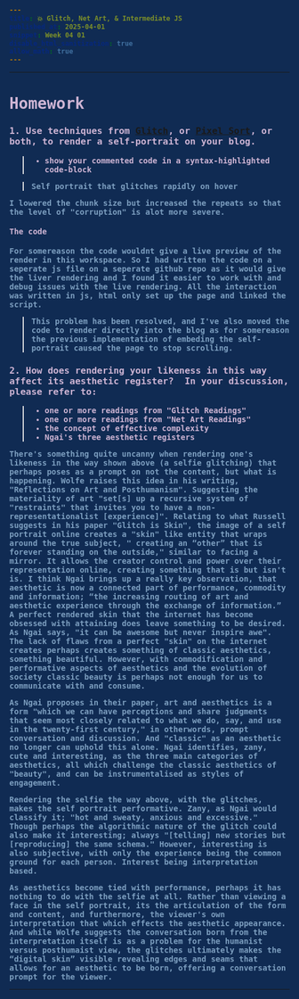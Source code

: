 ```yaml
---
title: 💥 Glitch, Net Art, & Intermediate JS
published_at: 2025-04-01
snippet: Week 04 01
disable_html_sanitization: true
allow_math: true
---
```


<style>
  @import url('https://fonts.googleapis.com/css2?family=Cutive+Mono&display=swap');
  @import url('https://use.typekit.net/jyw5vxq.css');

h1, h3, h4, p, pre, ul, li {
  /* font-family: "Cutive Mono", monospace;
  font-weight: 700;
  font-style: normal; */

  font-family: "prestige-elite-std", monospace;
  font-weight: 600;
  font-style: normal;
  color:#CEB5D4;
}

 .text-gray-500, .markdown-body blockquote {color:#E872B0}
 .markdown-body {background-color:#102B53;}
  html {background-color:#102B53;}
  h1 {; font-weight: 800;}
  p, pre, ul {color:#7D9FC0;}
  .markdown-body a {color:#4E7AB1; text-decoration:underline;}
</style>

---

# Homework

### 1. Use techniques from [Glitch](https://blog.science.family/240405_glitch), or [Pixel Sort](https://blog.science.family/240408_pixel_sort), or both, to render a self-portrait on your blog.

> - show your commented code in a syntax-highlighted code-block

<canvas id="canvas" style= "height:500px; margin-bottom: 5%;"></canvas>

<!-- <iframe id="w04-01" src="https://sams4m.github.io/comm2747-cr-coding/w04-01/"></iframe> -->

> Self portrait that glitches rapidly on hover

I lowered the chunk size but increased the repeats so that the level of "corruption" is alot more severe.

<!-- <script type="module">

   const iframe  = document.getElementById (`w04-01`)
   iframe.width  = iframe.parentNode.scrollWidth
   iframe.height = iframe.width * 9 / 16 + 42

</script> -->

#### The code

For somereason the code wouldnt give a live preview of the render in this workspace. So I had written the code on a seperate js file on a seperate github repo as it would give the liver rendering and I found it easier to work with and debug issues with the live rendering. All the interaction was written in js, html only set up the page and linked the script.

> This problem has been resolved, and I've also moved the code to render directly into the blog as for somereason the previous implementation of embeding the self-portrait caused the page to stop scrolling.

### 2. How does rendering your likeness in this way affect its aesthetic register?  In your discussion, please refer to:

> - one or more readings from "Glitch Readings"
> - one or more readings from "Net Art Readings"
> - the concept of effective complexity
> - Ngai's three aesthetic registers

There's something quite uncanny when rendering one's likeness in the way shown above (a selfie glitching) that perhaps poses as a prompt on not the content, but what is happening. Wolfe raises this idea in his writing, "Reflections on Art and Posthumanism". Suggesting the materiality of art "set[s] up a recursive system of "restraints" that invites you to have a non-representationalist [experience]". Relating to what Russell suggests in his paper "Glitch is Skin", the image of a self portrait online creates a "skin" like entity that wraps around the true subject, " creating an “other” that is forever standing on the outside," similar to facing a mirror. It allows the creator control and power over their representation online, creating something that is but isn't is. I think Ngai brings up a really key observation, that aesthetic is now a connected part of performance, commodity and information; “the increasing routing of art and aesthetic experience through the exchange of information.” A perfect rendered skin that the internet has become obsessed with attaining does leave something to be desired. As Ngai says, "it can be awesome but never inspire awe". The lack of flaws from a perfect "skin" on the internet creates perhaps creates something of classic aesthetics, something beautiful. However, with commodification and performative aspects of aesthetics and the evolution of society classic beauty is perhaps not enough for us to communicate with and consume.

As Ngai proposes in their paper, art and aesthetics is a form "which we can have perceptions and share judgments that seem most closely related to what we do, say, and use in the twenty-first century," in otherwords, prompt conversation and discussion. And "classic" as an aesthetic no longer can uphold this alone. Ngai identifies, zany, cute and interesting, as the three main categories of aesthetics, all which challenge the classic aesthetics of "beauty", and can be instrumentalised as styles of engagement.

Rendering the selfie the way above, with the glitches, makes the self portrait performative. Zany, as Ngai would classify it; "hot and sweaty, anxious and excessive." Though perhaps the algorithmic nature of the glitch could also make it interesting; always "[telling] new stories but [reproducing] the same schema." However, interesting is also subjective, with only the experience being the common ground for each person. Interest being interpretation based.

As aesthetics become tied with performance, perhaps it has nothing to do with the selfie at all. Rather than viewing a face in the self portrait, its the articulation of the form and content, and furthermore, the viewer's own interpretation that which effects the aesthetic appearance. And while Wolfe suggests the conversation born from the interpretation itself is as a problem for the humanist versus posthumaist view, the glitches ultimately makes the “digital skin” visible revealing edges and seams that allows for an aesthetic to be born, offering a conversation prompt for the viewer.

---

<script type="module" id="script">
// create canvas
const cnv = document.getElementById('canvas');
// styling
cnv.width = cnv.parentNode.scrollWidth;
cnv.height = cnv.width;
cnv.style.backgroundColor = `deeppink`;

// gets 2d context of canvas
const ctx = cnv.getContext(`2d`);

//SETTING UP IMAGE -----------------------------------------------------
// var to store base64 representation of the image
let img_data;

// draw an image i function
// drawing image onto 2d contex of canvas
// drawImage(image, dx, dy, dWidth, dHeight)
// dx,dy = distance from 0,0 (top left)
const draw = (i) => ctx.drawImage(i, 0, 0, cnv.width, cnv.height);

// creates new instance of Image object type in img
const img = new Image();
// when img loads
img.onload = () => {
  // resize canvas height to maintain the image's aspect ratio
  cnv.height = cnv.width * (img.height / img.width);
  // draw original img
  draw(img);
  // converts img to a base64 JPEG string
  img_data = cnv.toDataURL("image/jpeg");
  // initiates glitch process
  add_glitch();
};
// img source = selfie.jpeg
img.src = `/W04/selfie.jpeg`;

// GLITCH LOGIC ---------------------------------------------------------
// function to get a random integer from 0 to max - 1
const rand_int = (max) => Math.floor(Math.random() * max);

// recursive function that randomly slices and removes chunks
// from the base64 image string
// returning a corrupted ver
const glitchify = (data, chunk_max, repeats) => {
  // chunk size = a random number from 0 to chunk max/4
  // then multiply rand int by 4
  const chunk_size = rand_int(chunk_max / 4) * 4;
  // index = random number from 0 to length of data - 24 - chunk size
  // from above, then add 24 after
  const i = rand_int(data.length - 24 - chunk_size) + 24;
  // front = data 0 till index from above
  const front = data.slice(0, i);
  // back = data index + chunk size till end of data
  const back = data.slice(i + chunk_size, data.length);
  // result = front + back string
  // will be missing the chunk size --> this is the "corrupted"
  const result = front + back;
  // ternary operator; If repeats = 0, return result
  // else call glitchify() again with repeats - 1
  return repeats == 0 ? result : glitchify(result, chunk_max, repeats - 1);
};

// CREATING GLITCHING FRAMES ------------------------------------------------
// array that stores multiple glitched images
const glitch_arr = [];

// function that creates 12 glitched images instances and stores
// into glitch array
const add_glitch = () => {
  // creating new instance index of Image obj
  const i = new Image();
  // when new instance index loads
  i.onload = () => {
    // push into glitch array
    glitch_arr.push(i);
    // if less than 12 instances repeat
    if (glitch_arr.length < 12) add_glitch();
    // otherwise draw frame
    else draw_frame();
  };
  // source of index is glitched image
  // data = img_data (string)
  // max chunk size = 25
  // 30 repeats
  i.src = glitchify(img_data, 25, 30);
};

// ANIMATION --------------------------------------------------------
// boolean to control when glitching happens
let is_glitch = false;

// adding event listener for when mouse enters canvas
// makes is glitching true
cnv.addEventListener("mouseenter", () => {
  is_glitch = true;
});

// adding event listener for when mouse leaves canvas
// makes is glitching false
cnv.addEventListener("mouseleave", () => {
  is_glitch = false;
});

// var to store current index of glitched image (from glitch_arr)
let glitch_i = 0;

// drawing the image frames
const draw_frame = () => {
  // if is glitch is true
  if (is_glitch) {
    // pick a random glitch frame
    glitch_i = rand_int(glitch_arr.length);
    // draw glitched image
    draw(glitch_arr[glitch_i]);
  } else {
    // else draw original image
    draw(img);
  }
  // keep looping animation
  requestAnimationFrame(draw_frame);
};
</script>

<script type="module">
   import codeBlockRenderer from "/scripts/codeblock_renderer.js"
   codeBlockRenderer (document, `script`, `canvas`)
</script>
